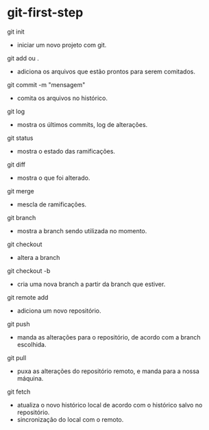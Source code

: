 # git-first-step

git init

-   iniciar um novo projeto com git.

git add <nome-arquivo> ou .

-   adiciona os arquivos que estão prontos para serem comitados.

git commit -m "mensagem"

-   comita os arquivos no histórico.

git log

-   mostra os últimos commits, log de alterações.

git status

-   mostra o estado das ramificações.

git diff

-   mostra o que foi alterado.

git merge

-   mescla de ramificações.

git branch

-   mostra a branch sendo utilizada no momento.

git checkout <nome-da-branch>

-   altera a branch

git checkout -b <nome-da-branch>

-   cria uma nova branch a partir da branch que estiver.

git remote add <nome> <url>

-   adiciona um novo repositório.

git push <nome> <nome-da-branch>

-   manda as alterações para o repositório, de acordo com a branch escolhida.

git pull <nome> <nome-da-branch>

-   puxa as alterações do repositório remoto, e manda para a nossa máquina.

git fetch

-   atualiza o novo histórico local de acordo com o histórico salvo no repositório.
-   sincronização do local com o remoto.

